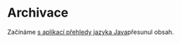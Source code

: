 <properties 
    pageTitle="archivace" 
    description="archivované obsahu" 
    services="application-insights" 
    documentationCenter=""
    authors="alancameronwills" 
    manager="douge"/>

<tags 
    ms.service="application-insights" 
    ms.workload="tbd" 
    ms.tgt_pltfrm="ibiza" 
    ms.devlang="na" 
    ms.topic="article" 
    ms.date="03/01/2016" 
    ms.author="awills"/>
 
# <a name="archived"></a>Archivace

Začínáme [s aplikací přehledy jazyka Java](app-insights-java-get-started.md)přesunul obsah.
 